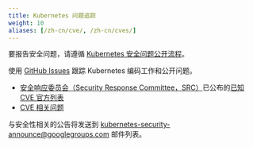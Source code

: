 ```yaml
---
title: Kubernetes 问题追踪
weight: 10
aliases: [/zh-cn/cve/, /zh-cn/cves/]
---
```



要报告安全问题，请遵循
[Kubernetes 安全问题公开流程](/zh-cn/docs/reference/issues-security/security/#report-a-vulnerability)。

使用 [GitHub Issues](https://github.com/kubernetes/kubernetes/issues/)
跟踪 Kubernetes 编码工作和公开问题。

* [安全响应委员会（Security Response Committee，SRC）](https://github.com/kubernetes/committee-security-response)已公布的[已知 CVE 官方列表](/zh-cn/docs/reference/issues-security/official-cve-feed/)
* [CVE 相关问题](https://github.com/kubernetes/kubernetes/issues?utf8=%E2%9C%93&q=is%3Aissue+label%3Aarea%2Fsecurity+in%3Atitle+CVE)

与安全性相关的公告将发送到
[kubernetes-security-announce@googlegroups.com](https://groups.google.com/forum/#!forum/kubernetes-security-announce)
邮件列表。
